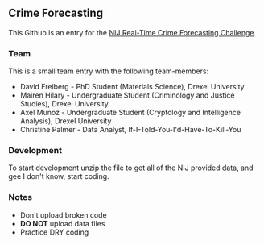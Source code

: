 Crime Forecasting
-



This Github is an entry for the [NIJ Real-Time Crime Forecasting Challenge](http://www.nij.gov/funding/Pages/fy16-crime-forecasting-challenge.aspx). 

### Team

This is a small team entry with the following team-members:
* David Freiberg - PhD Student (Materials Science), Drexel University
* Mairen Hilary - Undergraduate Student (Criminology and Justice Studies), Drexel University
* Axel Munoz - Undergraduate Student (Cryptology and Intelligence Analysis), Drexel University
* Christine Palmer - Data Analyst, If-I-Told-You-I'd-Have-To-Kill-You


### Development

To start development unzip the file to get all of the NIJ provided data, and gee I don't know, start coding.


### Notes

* Don't upload broken code
* **DO NOT** upload data files
* Practice DRY coding
